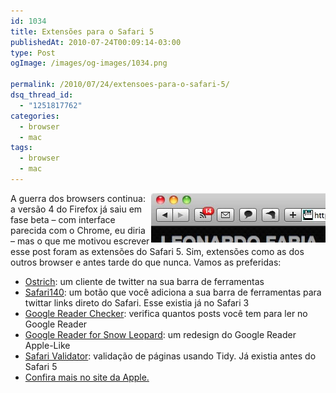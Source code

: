 ```yaml
---
id: 1034
title: Extensões para o Safari 5
publishedAt: 2010-07-24T00:09:14-03:00
type: Post
ogImage: /images/og-images/1034.png

permalink: /2010/07/24/extensoes-para-o-safari-5/
dsq_thread_id:
  - "1251817762"
categories:
  - browser
  - mac
tags:
  - browser
  - mac
---
```

<img src="/wp-content/uploads/2010/07/safari5.jpg" align="right" /> A guerra dos browsers continua: a versão 4 do Firefox já saiu em fase beta – com interface parecida com o Chrome, eu diria – mas o que me motivou escrever esse post foram as extensões do Safari 5. Sim, extensões como as dos outros browser e antes tarde do que nunca. Vamos as preferidas:

* [Ostrich](http://ostrichapp.com/): um cliente de twitter na sua barra de ferramentas
* [Safari140](http://www.newsfirex.com/safari140/): um botão que você adiciona a sua barra de ferramentas para twittar links direto do Safari. Esse existia já no Safari 3
* [Google Reader Checker](http://rafeed.me/safari-extensions/greader-checker/): verifica quantos posts você tem para ler no Google Reader
* [Google Reader for Snow Leopard](http://mariusth.channelwood.org/SafariExtensions/): um redesign do Google Reader Apple-Like
* [Safari Validator](http://zappatic.net/projects/safarivalidator): validação de páginas usando Tidy. Já existia antes do Safari 5
* [Confira mais no site da Apple.](http://extensions.apple.com/)

